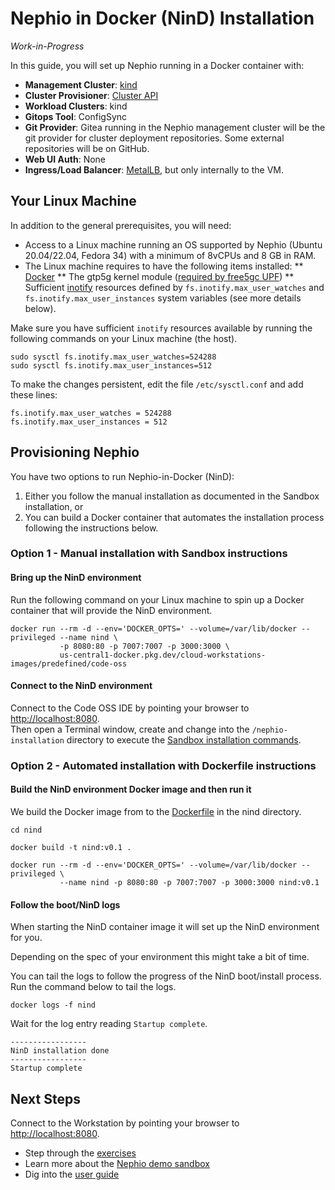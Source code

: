 # Nephio in Docker (NinD) Installation

*Work-in-Progress*

In this guide, you will set up Nephio running in a Docker container with:
- **Management Cluster**: [kind](https://kind.sigs.k8s.io/)
- **Cluster Provisioner**: [Cluster API](https://cluster-api.sigs.k8s.io/)
- **Workload Clusters**: kind
- **Gitops Tool**: ConfigSync
- **Git Provider**: Gitea running in the Nephio management cluster will be the
  git provider for cluster deployment repositories. Some external repositories
  will be on GitHub.
- **Web UI Auth**: None
- **Ingress/Load Balancer**: [MetalLB](https://metallb.universe.tf/), but only internally to the VM.

## Your Linux Machine

In addition to the general prerequisites, you will need:

* Access to a Linux machine running an OS supported by Nephio (Ubuntu 20.04/22.04, Fedora 34) with a minimum of 8vCPUs and 8 GB in RAM.
* The Linux machine requires to have the following items installed:
** [Docker](https://docs.docker.com/engine/install/ubuntu/) 
** The gtp5g kernel module ([required by free5gc UPF](https://github.com/free5gc/gtp5g)) 
** Sufficient [inotify](https://linux.die.net/man/7/inotify) resources defined by ```fs.inotify.max_user_watches``` and ```fs.inotify.max_user_instances``` system variables (see more details below).

Make sure you have sufficient ```inotify``` resources available by running the following commands on your Linux machine (the host).
```
sudo sysctl fs.inotify.max_user_watches=524288
sudo sysctl fs.inotify.max_user_instances=512
```

To make the changes persistent, edit the file ```/etc/sysctl.conf``` and add these lines:
```
fs.inotify.max_user_watches = 524288
fs.inotify.max_user_instances = 512
```

## Provisioning Nephio

You have two options to run Nephio-in-Docker (NinD):
1. Either you follow the manual installation as documented in the Sandbox installation, or
2. You can build a Docker container that automates the installation process following the instructions below.

### Option 1 - Manual installation with Sandbox instructions

#### Bring up the NinD environment
Run the following command on your Linux machine to spin up a Docker container that will provide the NinD environment.  

```
docker run --rm -d --env='DOCKER_OPTS=' --volume=/var/lib/docker --privileged --name nind \
           -p 8080:80 -p 7007:7007 -p 3000:3000 \
           us-central1-docker.pkg.dev/cloud-workstations-images/predefined/code-oss
```

#### Connect to the NinD environment
Connect to the Code OSS IDE by pointing your browser to [http://localhost:8080](http://localhost:8080).  
Then open a Terminal window, create and change into the ```/nephio-installation``` directory to execute the [Sandbox installation commands](sandbox.md#provisioning-your-management-cluster).

### Option 2 - Automated installation with Dockerfile instructions

#### Build the NinD environment Docker image and then run it
We build the Docker image from to the [Dockerfile](./nind/Dockerfile) in the nind directory.  

```
cd nind

docker build -t nind:v0.1 .

docker run --rm -d --env='DOCKER_OPTS=' --volume=/var/lib/docker --privileged \
           --name nind -p 8080:80 -p 7007:7007 -p 3000:3000 nind:v0.1
```

#### Follow the boot/NinD logs
When starting the NinD container image it will set up the NinD environment for you.  

Depending on the spec of your environment this might take a bit of time.

You can tail the logs to follow the progress of the NinD boot/install process.
Run the command below to tail the logs.

```
docker logs -f nind 
```

Wait for the log entry reading ```Startup complete```.

```
-----------------
NinD installation done
-----------------
Startup complete
```

## Next Steps
Connect to the Workstation by pointing your browser to [http://localhost:8080](http://localhost:8080).
* Step through the [exercises](https://github.com/nephio-project/docs/blob/main/user-guide/exercises.md)
* Learn more about the [Nephio demo sandbox](https://github.com/nephio-project/docs/blob/main/install-guide/explore-sandbox.md)
* Dig into the [user guide](https://github.com/nephio-project/docs/blob/main/user-guide/README.md)
